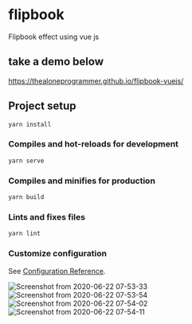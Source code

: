 # flipbook
Flipbook effect using vue js

## take a demo below

https://thealoneprogrammer.github.io/flipbook-vuejs/


## Project setup
```
yarn install
```

### Compiles and hot-reloads for development
```
yarn serve
```

### Compiles and minifies for production
```
yarn build
```

### Lints and fixes files
```
yarn lint
```

### Customize configuration
See [Configuration Reference](https://cli.vuejs.org/config/).

![Screenshot from 2020-06-22 07-53-33](https://user-images.githubusercontent.com/38497682/85242803-a582ea80-b45d-11ea-8c05-e04c673bd240.png)
![Screenshot from 2020-06-22 07-53-54](https://user-images.githubusercontent.com/38497682/85242806-a9af0800-b45d-11ea-9e1e-dea6994a6d46.png)
![Screenshot from 2020-06-22 07-54-02](https://user-images.githubusercontent.com/38497682/85242808-aae03500-b45d-11ea-908f-72ee50cd6748.png)
![Screenshot from 2020-06-22 07-54-11](https://user-images.githubusercontent.com/38497682/85242812-ab78cb80-b45d-11ea-85e6-527d99b73f55.png)
